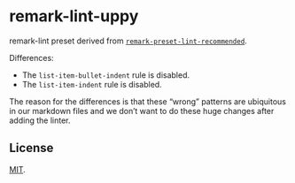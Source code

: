# remark-lint-uppy

remark-lint preset derived from [`remark-preset-lint-recommended`][remark-preset-lint-recommended].

Differences:

* The `list-item-bullet-indent` rule is disabled.
* The `list-item-indent` rule is disabled.

The reason for the differences is that these “wrong” patterns are ubiquitous in our markdown files and we don’t want to do these huge changes after adding the linter.

## License

[MIT][].

[remark-preset-lint-recommended]: https://github.com/remarkjs/remark-lint/blob/master/packages/remark-preset-lint-recommended

[MIT]: ./LICENSE
